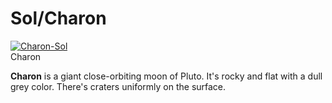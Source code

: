 # Sol/Charon
[![Charon-Sol](https://static.wikia.nocookie.net/elite-dangerous/images/5/55/Charon-Sol.png/revision/latest/scale-to-width-down/300?cb=20180127213557)](https://static.wikia.nocookie.net/elite-dangerous/images/5/55/Charon-Sol.png/revision/latest?cb=20180127213557) 	 		 			 		 		 		 			
Charon
 		 	 

**Charon** is a giant close-orbiting moon of Pluto. It's rocky and flat with a dull grey color. There's craters uniformly on the surface.